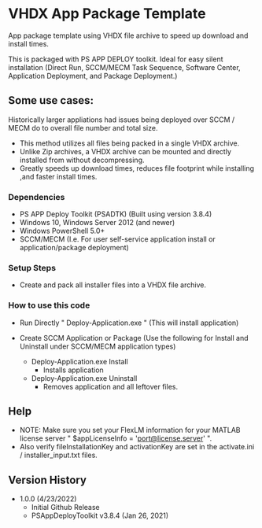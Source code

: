 # VHDX App Package Template

App package template using VHDX file archive to speed up download and install times.

This is packaged with PS APP DEPLOY toolkit. 
Ideal for easy silent installation (Direct Run, SCCM/MECM Task Sequence, Software Center, Application Deployment, and Package Deployment.)

## Some use cases:
Historically larger appliations had issues being deployed over SCCM / MECM do to overall file number and total size.
* This method utilizes all files being packed in a single VHDX archive.
* Unlike Zip archives, a VHDX archive can be mounted and directly installed from without decompressing.  
* Greatly speeds up download times, reduces file footprint while installing ,and faster install times.

### Dependencies
* PS APP Deploy Toolkit (PSADTK) (Built using version 3.8.4)
* Windows 10, Windows Server 2012 (and newer)
* Windows PowerShell 5.0+
* SCCM/MECM (I.e. For user self-service application install or application/package deployment)

### Setup Steps

* Create and pack all installer files into a VHDX file archive.


### How to use this code

* Run Directly "  Deploy-Application.exe  " (This will install application)

* Create SCCM Application or Package (Use the following for Install and Uninstall under SCCM/MECM application types)
    * Deploy-Application.exe Install
        * Installs application
    * Deploy-Application.exe Uninstall
        * Removes application and all leftover files.

## Help

* NOTE: Make sure you set your FlexLM information for your MATLAB license server " $appLicenseInfo = 'port@license.server' ".
* Also verify fileInstallationKey and activationKey are set in the activate.ini / installer_input.txt files.

## Version History

* 1.0.0 (4/23/2022)
    * Initial Github Release 
    * PSAppDeployToolkit v3.8.4 (Jan 26, 2021)